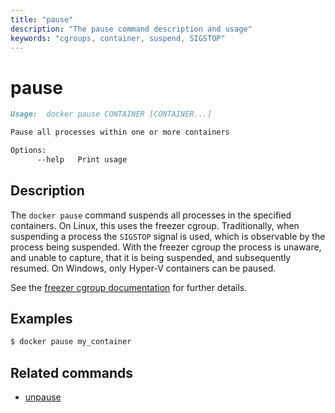 ```yaml
---
title: "pause"
description: "The pause command description and usage"
keywords: "cgroups, container, suspend, SIGSTOP"
---
```


<!-- This file is maintained within the docker/cli GitHub
     repository at https://github.com/docker/cli/. Make all
     pull requests against that repo. If you see this file in
     another repository, consider it read-only there, as it will
     periodically be overwritten by the definitive file. Pull
     requests which include edits to this file in other repositories
     will be rejected.
-->

# pause

```markdown
Usage:  docker pause CONTAINER [CONTAINER...]

Pause all processes within one or more containers

Options:
      --help   Print usage
```

## Description

The `docker pause` command suspends all processes in the specified containers.
On Linux, this uses the freezer cgroup. Traditionally, when suspending a process
the `SIGSTOP` signal is used, which is observable by the process being suspended.
With the freezer cgroup the process is unaware, and unable to capture,
that it is being suspended, and subsequently resumed. On Windows, only Hyper-V
containers can be paused.

See the
[freezer cgroup documentation](https://www.kernel.org/doc/Documentation/cgroup-v1/freezer-subsystem.txt)
for further details.

## Examples

```bash
$ docker pause my_container
```

## Related commands

* [unpause](unpause.md)

